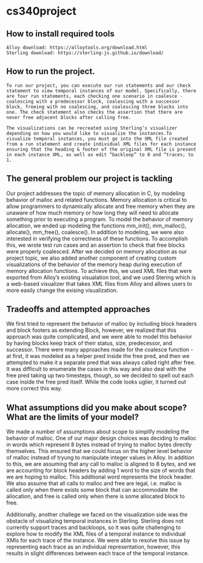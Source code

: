 # cs340project


## How to install required tools 
	
	Alloy download: https://alloytools.org/download.html 
	Sterling download: https://sterling-js.github.io/download/ 

## How to run the project.

	To run our project, you can execute our run statements and our check statement to view temporal instances of our model. Specifically, there are four run statements, each checking one scenario in coalesce - coalescing with a predecessor block, coalescing with a successor block, freeing with no coalescing, and coalescing three blocks into one. The check statement also checks the assertion that there are never free adjacent blocks after calling free.
	
	The visualizations can be recreated using Sterling’s visualizer depending on how you would like to visualize the instances.To visualize temporal instances, you must go into the XML file created from a run statement and create individual XML files for each instance ensuring that the heading & footer of the original XML file is present in each instance XML, as well as edit “backloop” to 0 and “traces; to 1.

## The general problem our project is tackling

Our project addresses the topic of memory allocation in C, by modeling behavior of malloc and related functions. Memory allocation is critical to allow programmers to dynamically allocate and free memory when they are unaware of how much memory or how long they will need to allocate something prior to executing a program. To model the behavior of memory allocation, we ended up modeling the functions mm_init(), mm_malloc(), allocate(), mm_free(), coalesce(). In addition to modeling, we were also interested in verifying the correctness of these functions. To accomplish this, we wrote test run cases and an assertion to check that free blocks were properly coalesced.
After we decided on memory allocation as our project topic, we also added another component of creating custom visualizations of the behavior of the memory heap during execution of memory allocation functions. To achieve this, we used XML files that were exported from Alloy’s existing visualation tool, and we used Stering which is a web-based visualizer that takes XML files from Alloy and allows users to more easily change the exising visualization.

## Tradeoffs and attempted approaches

We first tried to represent the behavior of malloc by including block headers and block footers as extending Block, however, we realized that this approach was quite complicated, and we were able to model this behavior by having blocks keep track of their status, size, predecessor, and successor. There were many approaches made for the coalesce function - at first, it was modeled as a helper pred inside the free pred, and then we attempted to make it a separate pred that was always called right after free. It was difficult to enumerate the cases in this way and also deal with the free pred taking up two timesteps, though, so we decided to spell out each case inside the free pred itself. While the code looks uglier, it turned out more correct this way.

## What assumptions did you make about scope? What are the limits of your model?
	
We made a number of assumptions about scope to simplify modeling the behavior of malloc. One of our major design choices was deciding to malloc in words which represent 8 bytes instead of trying to malloc bytes directly themselves. This ensured that we could focus on the higher level behavior of malloc instead of tryung to manipulate integer values in Alloy. In addition to this, we are assuming that any call to malloc is aligned to 8 bytes, and we are accounting for block headers by adding 1 word to the size of words that we are hoping to malloc. This additional word represents the block header. We also assume that all calls to malloc and free are legal, i.e. malloc is called only when there exists some block that can accommodate the allocation, and free is called only when there is some allocated block to free.

Additionally, another challege we faced on the visualization side was the obstacle of visualizing temporal instances in Sterling. Sterling does not currently support traces and backloops, so it was quite challenging to explore how to modify the XML files of a temporal instance to individual XMls for each trace of the instance. We were able to resolve this issue by representing each trace as an individual representation, however, this results in slight differences between each trace of the temporal instance. 
